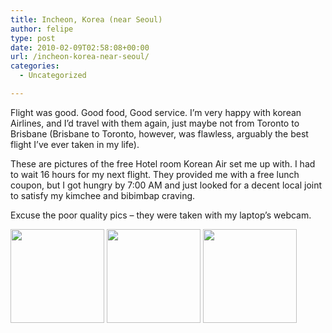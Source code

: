 ```yaml
---
title: Incheon, Korea (near Seoul)
author: felipe
type: post
date: 2010-02-09T02:58:08+00:00
url: /incheon-korea-near-seoul/
categories:
  - Uncategorized

---
```

Flight was good. Good food, Good service. I&#8217;m very happy with korean Airlines, and I&#8217;d travel with them again, just maybe not from Toronto to Brisbane (Brisbane to Toronto, however, was flawless, arguably the best flight I&#8217;ve ever taken in my life).

These are pictures of the free Hotel room Korean Air set me up with. I had to wait 16 hours for my next flight. They provided me with a free lunch coupon, but I got hungry by 7:00 AM and just looked for a decent local joint to satisfy my kimchee and bibimbap craving.

Excuse the poor quality pics &#8211; they were taken with my laptop&#8217;s webcam.

[<img class="alignnone size-thumbnail wp-image-574" title="Hotel Room" src="http://www.felipe.com.au/blog/wp-content/uploads/2010/02/235628-150x150.jpg" alt="" width="150" height="150" />][1] [<img class="alignnone size-thumbnail wp-image-573" title="Hotel Room" src="http://www.felipe.com.au/blog/wp-content/uploads/2010/02/235615-150x150.jpg" alt="" width="150" height="150" />][2] [<img class="alignnone size-thumbnail wp-image-572" title="Hotel Room" src="http://www.felipe.com.au/blog/wp-content/uploads/2010/02/235556-150x150.jpg" alt="" width="150" height="150" />][3]

 [1]: http://www.felipe.com.au/blog/wp-content/uploads/2010/02/235628.jpg
 [2]: http://www.felipe.com.au/blog/wp-content/uploads/2010/02/235615.jpg
 [3]: http://www.felipe.com.au/blog/wp-content/uploads/2010/02/235556.jpg